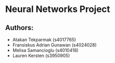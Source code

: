 # Neural Networks Project

## Authors:

* Atakan Tekparmak (s4017765)
* Fransiskus Adrian Gunawan (s4024028)
* Melisa Samancioglu (s4010418)
* Lauren Kersten (s3950905)